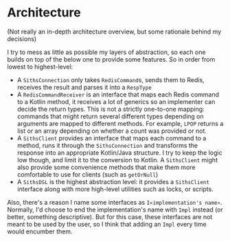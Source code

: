 # Architecture
(Not really an in-depth architecture overview, but some rationale behind my decisions)

I try to mess as little as possible my layers of abstraction, so each one builds on top of the below one to provide some features. So in order from lowest to highest-level:

* A `SithsConnection` only takes `RedisCommand`s, sends them to Redis, receives the result and parses it into a `RespType`
* A `RedisCommandReceiver` is an interface that maps each Redis command to a Kotlin method, it receives a lot of generics so an implementer can decide the return types. This is not a strictly one-to-one mapping: commands that might return several different types depending on arguments are mapped to different methods. For example, `LPOP` returns a list or an array depending on whether a count was provided or not.
* A `SithsClient` provides an interface that maps each command to a method, runs it through the `SithsConnection` and transforms the response into an appropriate Kotlin/Java structure. I try to keep the logic low though, and limit it to the conversion to Kotlin. A `SithsClient` might also provide some convenience methods that make them more comfortable to use for clients (such as `getOrNull`)
* A `SithsDSL` is the highest abstraction level: it provides a `SithsClient` interface along with more high-level utilities such as locks, or scripts.

Also, there's a reason I name some interfaces as `I«implementation's name»`. Normally, I'd choose to end the implementation's name with `Impl` instead (or better, something descriptive). But for this case, these interfaces are not meant to be used by the user, so I think that adding an `Impl` every time would encumber them.

